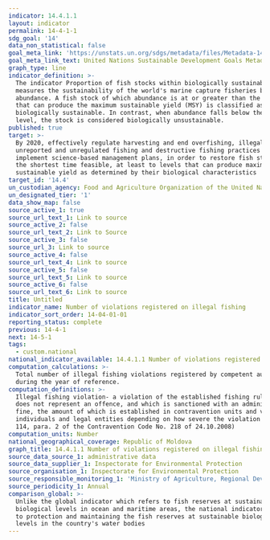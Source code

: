 ```yaml
---
indicator: 14.4.1.1
layout: indicator
permalink: 14-4-1-1
sdg_goal: '14'
data_non_statistical: false
goal_meta_link: 'https://unstats.un.org/sdgs/metadata/files/Metadata-14-04-01.pdf'
goal_meta_link_text: United Nations Sustainable Development Goals Metadata (PDF 370 KB)
graph_type: line
indicator_definition: >-
  The indicator Proportion of fish stocks within biologically sustainable levels
  measures the sustainability of the world's marine capture fisheries by their
  abundance. A fish stock of which abundance is at or greater than the level,
  that can produce the maximum sustainable yield (MSY) is classified as
  biologically sustainable. In contrast, when abundance falls below the MSY
  level, the stock is considered biologically unsustainable.
published: true
target: >-
  By 2020, effectively regulate harvesting and end overfishing, illegal,
  unreported and unregulated fishing and destructive fishing practices and
  implement science-based management plans, in order to restore fish stocks in
  the shortest time feasible, at least to levels that can produce maximum
  sustainable yield as determined by their biological characteristics
target_id: '14.4'
un_custodian_agency: Food and Agriculture Organization of the United Nations (FAO)
un_designated_tier: '1'
data_show_map: false
source_active_1: true
source_url_text_1: Link to source
source_active_2: false
source_url_text_2: Link to Source
source_active_3: false
source_url_3: Link to source
source_active_4: false
source_url_text_4: Link to source
source_active_5: false
source_url_text_5: Link to source
source_active_6: false
source_url_text_6: Link to source
title: Untitled
indicator_name: Number of violations registered on illegal fishing
indicator_sort_order: 14-04-01-01
reporting_status: complete
previous: 14-4-1
next: 14-5-1
tags:
  - custom.national
national_indicator_available: 14.4.1.1 Number of violations registered on illegal fishing
computation_calculations: >-
  Total number of illegal fishing violations registered by competent authorities
  during the year of reference.
computation_definitions: >-
  Illegal fishing violation- a violation of the established fishing rules, which
  does not represent an offence, and which is sanctioned with an administrative
  fine, the amount of which is established in contravention units and varies for
  individuals and legal entities depending on how severe the violation was (art.
  114, para. 2 of the Contravention Code No. 218 of 24.10.2008)
computation_units: Number
national_geographical_coverage: Republic of Moldova
graph_title: 14.4.1.1 Number of violations registered on illegal fishing
source_data_source_1: administrative data
source_data_supplier_1: Inspectorate for Environmental Protection
source_organisation_1: Inspectorate for Environmental Protection
source_responsible_monitoring_1: 'Ministry of Agriculture, Regional Development and Environment'
source_periodicity_1: Annual
comparison_global: >-
  Unlike the global indicator which refers to fish reserves at sustainable
  biological levels in ocean and maritime areas, the national indicator refers
  to protection and maintaining the fish reserves at sustainable biological
  levels in the country's water bodies
---
```

